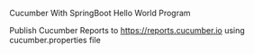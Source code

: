 Cucumber With SpringBoot Hello World Program

Publish Cucumber Reports to https://reports.cucumber.io using cucumber.properties file
